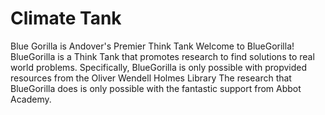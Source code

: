 # Climate Tank
Blue Gorilla is Andover's Premier Think Tank
Welcome to BlueGorilla! BlueGorilla is a Think Tank that promotes research to find solutions to real world problems. 
Specifically, BlueGorilla is only possible with propvided resources from the Oliver Wendell Holmes Library
The research that BlueGorilla does is only possible with the fantastic support from Abbot Academy.
